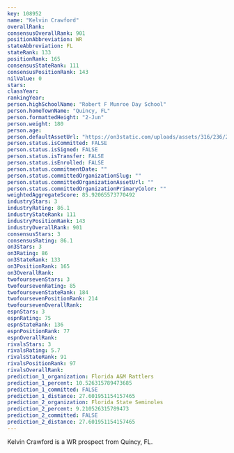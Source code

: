 ```yaml
---
key: 108952
name: "Kelvin Crawford"
overallRank: 
consensusOverallRank: 901
positionAbbreviation: WR
stateAbbreviation: FL
stateRank: 133
positionRank: 165
consensusStateRank: 111
consensusPositionRank: 143
nilValue: 0
stars: 
classYear: 
rankingYear: 
person.highSchoolName: "Robert F Munroe Day School"
person.homeTownName: "Quincy, FL"
person.formattedHeight: "2-Jun"
person.weight: 180
person.age: 
person.defaultAssetUrl: "https://on3static.com/uploads/assets/316/236/236316.png"
person.status.isCommitted: FALSE
person.status.isSigned: FALSE
person.status.isTransfer: FALSE
person.status.isEnrolled: FALSE
person.status.commitmentDate: ""
person.status.committedOrganizationSlug: ""
person.status.committedOrganizationAssetUrl: ""
person.status.committedOrganizationPrimaryColor: ""
weightedAggregateScore: 85.92065573770492
industryStars: 3
industryRating: 86.1
industryStateRank: 111
industryPositionRank: 143
industryOverallRank: 901
consensusStars: 3
consensusRating: 86.1
on3Stars: 3
on3Rating: 86
on3StateRank: 133
on3PositionRank: 165
on3OverallRank: 
twofoursevenStars: 3
twofoursevenRating: 85
twofoursevenStateRank: 184
twofoursevenPositionRank: 214
twofoursevenOverallRank: 
espnStars: 3
espnRating: 75
espnStateRank: 136
espnPositionRank: 77
espnOverallRank: 
rivalsStars: 3
rivalsRating: 5.7
rivalsStateRank: 91
rivalsPositionRank: 97
rivalsOverallRank: 
prediction_1_organization: Florida A&M Rattlers
prediction_1_percent: 10.526315789473685
prediction_1_committed: FALSE
prediction_1_distance: 27.601951154157465
prediction_2_organization: Florida State Seminoles
prediction_2_percent: 9.210526315789473
prediction_2_committed: FALSE
prediction_2_distance: 27.601951154157465
---
```

Kelvin Crawford is a WR prospect from Quincy, FL.